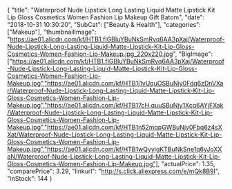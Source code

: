 {
	"title": "Waterproof Nude Lipstick Long Lasting Liquid Matte Lipstick Kit Lip Gloss Cosmetics Women Fashion Lip Makeup Gift Batom",
	"date": "2018-10-31 10:30:20",
	"SubCat": ["Beauty & Health"],
	"categories": ["Makeup"],
	"thumbnailImage": "https://ae01.alicdn.com/kf/HTB1.fIGBIuYBuNkSmRyq6AA3pXaj/Waterproof-Nude-Lipstick-Long-Lasting-Liquid-Matte-Lipstick-Kit-Lip-Gloss-Cosmetics-Women-Fashion-Lip-Makeup.jpg_220x220.jpg",
	"BigImage": ["https://ae01.alicdn.com/kf/HTB1.fIGBIuYBuNkSmRyq6AA3pXaj/Waterproof-Nude-Lipstick-Long-Lasting-Liquid-Matte-Lipstick-Kit-Lip-Gloss-Cosmetics-Women-Fashion-Lip-Makeup.jpg","https://ae01.alicdn.com/kf/HTB1j1vUquOSBuNjy0Fdq6zDnVXar/Waterproof-Nude-Lipstick-Long-Lasting-Liquid-Matte-Lipstick-Kit-Lip-Gloss-Cosmetics-Women-Fashion-Lip-Makeup.jpg","https://ae01.alicdn.com/kf/HTB17cH.quuSBuNjy1Xcq6AYjFXak/Waterproof-Nude-Lipstick-Long-Lasting-Liquid-Matte-Lipstick-Kit-Lip-Gloss-Cosmetics-Women-Fashion-Lip-Makeup.jpg","https://ae01.alicdn.com/kf/HTB1n52mqpGWBuNjy0Fbq6z4sXXat/Waterproof-Nude-Lipstick-Long-Lasting-Liquid-Matte-Lipstick-Kit-Lip-Gloss-Cosmetics-Women-Fashion-Lip-Makeup.jpg","https://ae01.alicdn.com/kf/HTB1wQyyigKTBuNkSne1q6yJoXXaN/Waterproof-Nude-Lipstick-Long-Lasting-Liquid-Matte-Lipstick-Kit-Lip-Gloss-Cosmetics-Women-Fashion-Lip-Makeup.jpg"],
	"actualPrice": 1.35,
	"comparePrice": 3.29,
	"linkurl": "http://s.click.aliexpress.com/e/mQk8B9I",
	"inStock": 144
}

